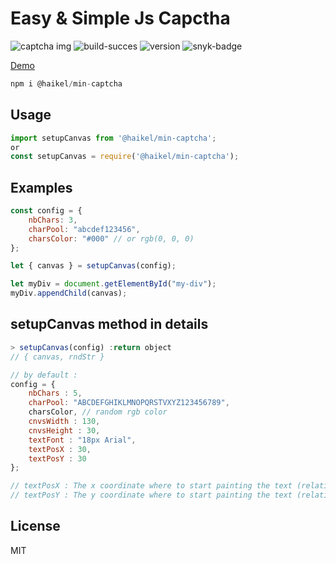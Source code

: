 # Easy & Simple Js Capctha
![captcha img](https://i.ibb.co/q7bwGJq/captc1.png)
![build-succes](https://img.shields.io/badge/build-succes-brightgreen.svg)
![version](https://img.shields.io/badge/version-1.2.0-blue.svg)
![snyk-badge](https://snyk.io/test/github/haikelfazzani/min-captcha/badge.svg)

[Demo](https://min-captcha.netlify.com)
```js
npm i @haikel/min-captcha
```

## Usage

```js
import setupCanvas from '@haikel/min-captcha';
or
const setupCanvas = require('@haikel/min-captcha');  
```

## Examples
```js
const config = { 
    nbChars: 3,
    charPool: "abcdef123456",
    charsColor: "#000" // or rgb(0, 0, 0)
};

let { canvas } = setupCanvas(config);

let myDiv = document.getElementById("my-div");
myDiv.appendChild(canvas);
```

## setupCanvas method in details
```js
> setupCanvas(config) :return object
// { canvas, rndStr }     

// by default : 
config = {
    nbChars : 5, 
    charPool: "ABCDEFGHIKLMNOPQRSTVXYZ123456789",
    charsColor, // random rgb color
    cnvsWidth : 130, 
    cnvsHeight : 30,
    textFont : "18px Arial", 
    textPosX : 30, 
    textPosY : 30
};

// textPosX : The x coordinate where to start painting the text (relative to the canvas)    
// textPosY : The y coordinate where to start painting the text (relative to the canvas)
```

## License
MIT
